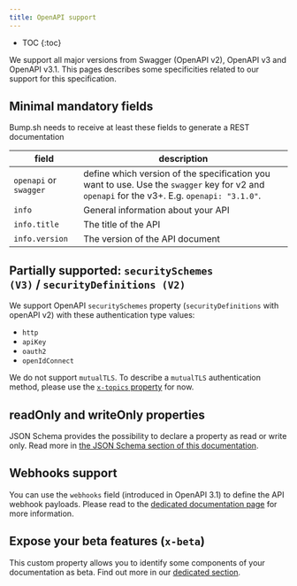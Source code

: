 ```yaml
---
title: OpenAPI support
---
```


- TOC
{:toc}

We support all major versions from Swagger (OpenAPI v2), OpenAPI v3 and OpenAPI v3.1. This pages describes some specificities related to our support for this specification.

## Minimal mandatory fields

Bump.sh needs to receive at least these fields to generate a REST documentation

| field                  | description                                                                                                                                 |
|------------------------|---------------------------------------------------------------------------------------------------------------------------------------------|
| `openapi` or `swagger` | define which version of the specification you want to use. Use the `swagger` key for v2 and `openapi` for the v3+. E.g. `openapi: "3.1.0"`. |
| `info`                 | General information about your API                                                                                                          |
| `info.title`           | The title of the API                                                                                                                        |
| `info.version`         | The version of the API document                                                                                                             |

## Partially supported: `securitySchemes (V3)` / `securityDefinitions (V2)`

We support OpenAPI `securitySchemes` property (`securityDefinitions` with openAPI v2) with these authentication type values:

- `http`
- `apiKey`
- `oauth2`
- `openIdConnect`

We do not support `mutualTLS`. To describe a `mutualTLS` authentication method, please use the [`x-topics` property](/help/enhance-documentation-content/topics/) for now.

## readOnly and writeOnly properties

JSON Schema provides the possibility to declare a property as read or write only. Read more in [the JSON Schema section of this documentation](/help/specification-support/json-schema#readonly-and-writeonly-properties).

## Webhooks support

You can use the `webhooks` field (introduced in OpenAPI 3.1) to define the API webhook payloads. Please read to the [dedicated documentation page](/help/specification-support/openapi-support/webhooks/) for more information.

## Expose your beta features (`x-beta`)

This custom property allows you to identify some components of your documentation as beta. Find out more in our [dedicated section](/help/specification-support/doc-beta).
